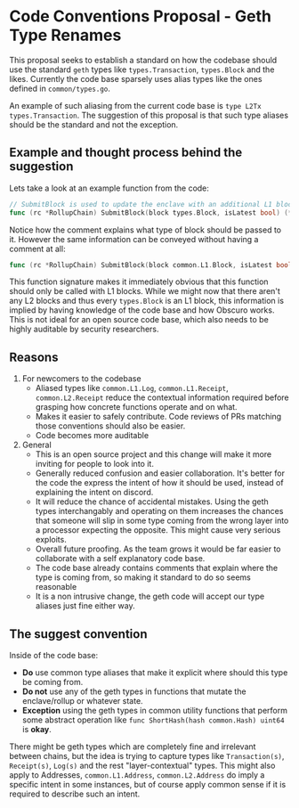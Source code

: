 # Code Conventions Proposal - Geth Type Renames

This proposal seeks to establish a standard on how the codebase should use the standard `geth` types like `types.Transaction`, `types.Block` and the likes.
Currently the code base sparsely uses alias types like the ones defined in `common/types.go`. 

An example of such aliasing from the current code base is `type L2Tx types.Transaction`.
The suggestion of this proposal is that such type aliases should be the standard
and not the exception. 

## Example and thought process behind the suggestion

Lets take a look at an example function from the code:
```go
// SubmitBlock is used to update the enclave with an additional L1 block.
func (rc *RollupChain) SubmitBlock(block types.Block, isLatest bool) (*common.BlockSubmissionResponse, error) {
```

Notice how the comment explains what type of block should be passed to it. However the same information can be conveyed without having a comment at all:

```go
func (rc *RollupChain) SubmitBlock(block common.L1.Block, isLatest bool) (*common.BlockSubmissionResponse, error) {
```

This function signature makes it immediately obvious that this function should only be called with L1 blocks. While we might now that there aren't any L2 blocks and thus
every `types.Block` is an L1 block, this information is implied by having knowledge of the code base and how Obscuro works. This is not ideal for an open source code base,
which also needs to be highly auditable by security researchers. 

## Reasons

1. For newcomers to the codebase
    * Aliased types like `common.L1.Log`, `common.L1.Receipt`, `common.L2.Receipt` reduce the contextual information required before grasping how concrete functions operate and on what.
    * Makes it easier to safely contribute. Code reviews of PRs matching those conventions should also be easier. 
    * Code becomes more auditable
2. General
    * This is an open source project and this change will make it more inviting for people to look into it. 
    * Generally reduced confusion and easier collaboration. It's better for the code the express the intent of how it should be used, instead of explaining the intent on discord.
    * It will reduce the chance of accidental mistakes. Using the geth types interchangably and operating on them increases the chances that someone will slip in some type coming from the wrong layer into a processor expecting the opposite. This might cause very serious exploits. 
    * Overall future proofing. As the team grows it would be far easier to collaborate with a self explanatory code base.
    * The code base already contains comments that explain where the type is coming from, so making it standard to do so seems reasonable
    * It is a non intrusive change, the geth code will accept our type aliases just fine either way.

## The suggest convention

Inside of the code base:

 * **Do** use common type aliases that make it explicit where should this type be coming from. 
 * **Do not** use any of the geth types in functions that mutate the enclave/rollup or whatever state.
 * **Exception** using the geth types in common utility functions that perform some abstract operation like `func ShortHash(hash common.Hash) uint64` is **okay**. 

There might be geth types which are completely fine and irrelevant between chains, but the idea is trying to capture types like `Transaction(s)`, `Receipt(s)`, `Log(s)` and the rest "layer-contextual" types.
This might also apply to Addresses, `common.L1.Address`, `common.L2.Address` do imply a specific intent in some instances, but of course apply common sense if it is required to describe such an intent. 